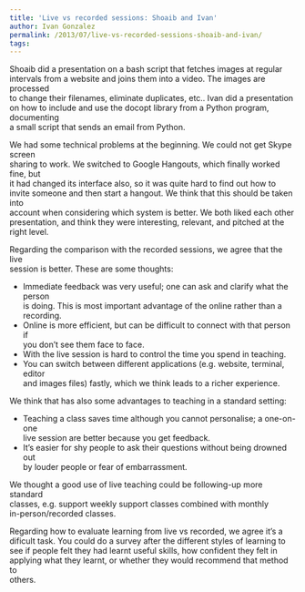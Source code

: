```yaml
---
title: 'Live vs recorded sessions: Shoaib and Ivan'
author: Ivan Gonzalez
permalink: /2013/07/live-vs-recorded-sessions-shoaib-and-ivan/
tags:
---
```

Shoaib did a presentation on a bash script that fetches images at regular  
intervals from a website and joins them into a video. The images are processed  
to change their filenames, eliminate duplicates, etc.. Ivan did a presentation  
on how to include and use the docopt library from a Python program, documenting  
a small script that sends an email from Python.

We had some technical problems at the beginning. We could not get Skype screen  
sharing to work. We switched to Google Hangouts, which finally worked fine, but  
it had changed its interface also, so it was quite hard to find out how to  
invite someone and then start a hangout. We think that this should be taken into  
account when considering which system is better. We both liked each other  
presentation, and think they were interesting, relevant, and pitched at the  
right level.

Regarding the comparison with the recorded sessions, we agree that the live  
session is better. These are some thoughts:

*   Immediate feedback was very useful; one can ask and clarify what the person  
    is doing. This is most important advantage of the online rather than a  
    recording.
*   Online is more efficient, but can be difficult to connect with that person if  
    you don’t see them face to face.
*   With the live session is hard to control the time you spend in teaching.
*   You can switch between different applications (e.g. website, terminal, editor  
    and images files) fastly, which we think leads to a richer experience.

We think that has also some advantages to teaching in a standard setting:

*   Teaching a class saves time although you cannot personalise; a one-on-one  
    live session are better because you get feedback.
*   It’s easier for shy people to ask their questions without being drowned out  
    by louder people or fear of embarrassment.

We thought a good use of live teaching could be following-up more standard  
classes, e.g. support weekly support classes combined with monthly  
in-person/recorded classes.

Regarding how to evaluate learning from live vs recorded, we agree it’s a  
dificult task. You could do a survey after the different styles of learning to  
see if people felt they had learnt useful skills, how confident they felt in  
applying what they learnt, or whether they would recommend that method to  
others.
